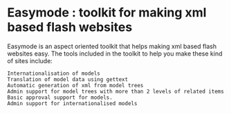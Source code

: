 Easymode : toolkit for making xml based flash websites
======================================================

Easymode is an aspect oriented toolkit that helps making xml based flash websites easy.
The tools included in the toolkit to help you make these kind of sites include:

    Internationalisation of models
    Translation of model data using gettext
    Automatic generation of xml from model trees
    Admin support for model trees with more than 2 levels of related items
    Basic approval support for models.
    Admin support for internationalised models
